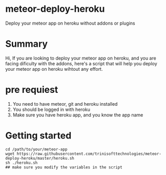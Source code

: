 # meteor-deploy-heroku
Deploy your meteor app on heroku without addons or plugins

# Summary

Hi, If you are looking to deploy your meteor app on heroku, and you are facing dificulty with the addons, here's a script that will help you deploy your meteor app on heroku wihtout any effort.

# pre requiest

1. You need to have meteor, git and heroku installed
2. You should be logged in with heroku
3. Make sure you have heroku app, and you know the app name


# Getting started

```
cd /path/to/your/meteor-app
wget https://raw.githubusercontent.com/trinisofttechnologies/meteor-deploy-heroku/master/heroku.sh
sh ./heroku.sh
## make sure you modify the variables in the script
```
